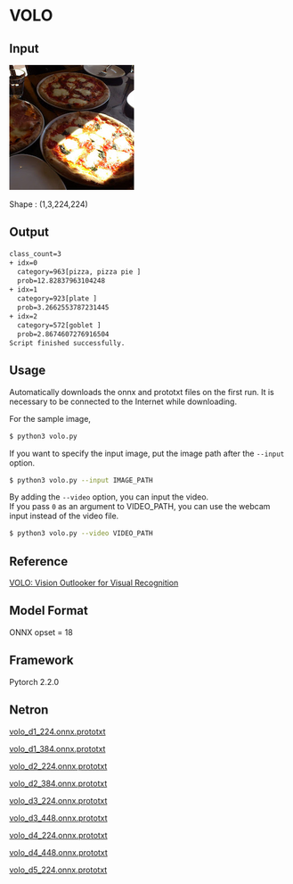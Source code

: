 # VOLO

## Input

![Input](pizza.jpg)

Shape : (1,3,224,224)

## Output

```
class_count=3
+ idx=0
  category=963[pizza, pizza pie ]
  prob=12.82837963104248
+ idx=1
  category=923[plate ]
  prob=3.2662553787231445
+ idx=2
  category=572[goblet ]
  prob=2.8674607276916504
Script finished successfully.
```

## Usage
Automatically downloads the onnx and prototxt files on the first run.
It is necessary to be connected to the Internet while downloading.

For the sample image,
``` bash
$ python3 volo.py
```

If you want to specify the input image, put the image path after the `--input` option.  
```bash
$ python3 volo.py --input IMAGE_PATH
```

By adding the `--video` option, you can input the video.   
If you pass `0` as an argument to VIDEO_PATH, you can use the webcam input instead of the video file.
```bash
$ python3 volo.py --video VIDEO_PATH
```


## Reference

[VOLO: Vision Outlooker for Visual Recognition](https://github.com/sail-sg/volo)

## Model Format

ONNX opset = 18

## Framework

Pytorch 2.2.0

## Netron

[volo_d1_224.onnx.prototxt](https://netron.app/?url=https://storage.googleapis.com/ailia-models/volo/volo.onnx.prototxt)

[volo_d1_384.onnx.prototxt](https://netron.app/?url=https://storage.googleapis.com/ailia-models/volo/volo.onnx.prototxt)

[volo_d2_224.onnx.prototxt](https://netron.app/?url=https://storage.googleapis.com/ailia-models/volo/volo.onnx.prototxt)

[volo_d2_384.onnx.prototxt](https://netron.app/?url=https://storage.googleapis.com/ailia-models/volo/volo.onnx.prototxt)

[volo_d3_224.onnx.prototxt](https://netron.app/?url=https://storage.googleapis.com/ailia-models/volo/volo.onnx.prototxt)

[volo_d3_448.onnx.prototxt](https://netron.app/?url=https://storage.googleapis.com/ailia-models/volo/volo.onnx.prototxt)

[volo_d4_224.onnx.prototxt](https://netron.app/?url=https://storage.googleapis.com/ailia-models/volo/volo.onnx.prototxt)

[volo_d4_448.onnx.prototxt](https://netron.app/?url=https://storage.googleapis.com/ailia-models/volo/volo.onnx.prototxt)

[volo_d5_224.onnx.prototxt](https://netron.app/?url=https://storage.googleapis.com/ailia-models/volo/volo.onnx.prototxt)
